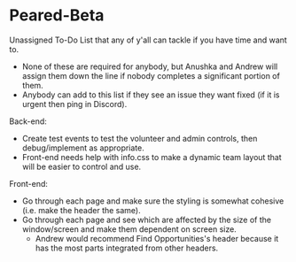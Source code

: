 # Peared-Beta
Unassigned To-Do List that any of y'all can tackle if you have time and want to.
 - None of these are required for anybody, but Anushka and Andrew will assign them down the line
if nobody completes a significant portion of them.
 - Anybody can add to this list if they see an issue they want fixed (if it is urgent then ping in Discord).

Back-end:
 - Create test events to test the volunteer and admin controls, then debug/implement as appropriate.
 - Front-end needs help with info.css to make a dynamic team layout that will be easier to control and use.

Front-end:
 - Go through each page and make sure the styling is somewhat cohesive (i.e. make the header the same).
 - Go through each page and see which are affected by the size of the window/screen and make them dependent on screen size.
   - Andrew would recommend Find Opportunities's header because it has the most parts integrated from other headers.
